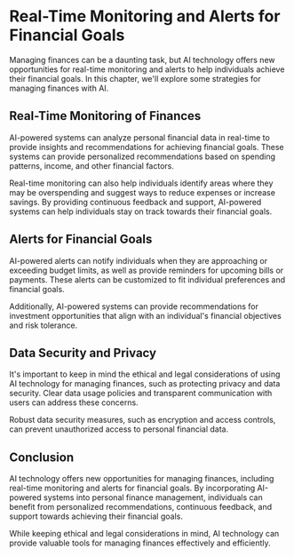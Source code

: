 Real-Time Monitoring and Alerts for Financial Goals
=========================================================================================

Managing finances can be a daunting task, but AI technology offers new opportunities for real-time monitoring and alerts to help individuals achieve their financial goals. In this chapter, we'll explore some strategies for managing finances with AI.

Real-Time Monitoring of Finances
--------------------------------

AI-powered systems can analyze personal financial data in real-time to provide insights and recommendations for achieving financial goals. These systems can provide personalized recommendations based on spending patterns, income, and other financial factors.

Real-time monitoring can also help individuals identify areas where they may be overspending and suggest ways to reduce expenses or increase savings. By providing continuous feedback and support, AI-powered systems can help individuals stay on track towards their financial goals.

Alerts for Financial Goals
--------------------------

AI-powered alerts can notify individuals when they are approaching or exceeding budget limits, as well as provide reminders for upcoming bills or payments. These alerts can be customized to fit individual preferences and financial goals.

Additionally, AI-powered systems can provide recommendations for investment opportunities that align with an individual's financial objectives and risk tolerance.

Data Security and Privacy
-------------------------

It's important to keep in mind the ethical and legal considerations of using AI technology for managing finances, such as protecting privacy and data security. Clear data usage policies and transparent communication with users can address these concerns.

Robust data security measures, such as encryption and access controls, can prevent unauthorized access to personal financial data.

Conclusion
----------

AI technology offers new opportunities for managing finances, including real-time monitoring and alerts for financial goals. By incorporating AI-powered systems into personal finance management, individuals can benefit from personalized recommendations, continuous feedback, and support towards achieving their financial goals.

While keeping ethical and legal considerations in mind, AI technology can provide valuable tools for managing finances effectively and efficiently.
